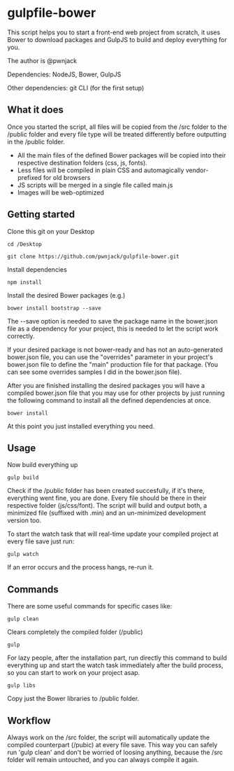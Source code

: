 # gulpfile-bower

This script helps you to start a front-end web project from scratch, it uses Bower to download packages and GulpJS to build and deploy everything for you.

The author is @pwnjack

Dependencies: NodeJS, Bower, GulpJS

Other dependencies: git CLI (for the first setup)

## What it does

Once you started the script, all files will be copied from the /src folder to the /public folder and every file type will be treated differently before outputting in the /public folder.

- All the main files of the defined Bower packages will be copied into their respective destination folders (css, js, fonts).
- Less files will be compiled in plain CSS and automagically vendor-prefixed for old browsers
- JS scripts will be merged in a single file called main.js
- Images will be web-optimized

## Getting started

Clone this git on your Desktop

    cd /Desktop
    
    git clone https://github.com/pwnjack/gulpfile-bower.git
    

Install dependencies
    
    npm install


Install the desired Bower packages (e.g.)

    bower install bootstrap --save
    
The --save option is needed to save the package name in the bower.json file as a dependency for your project, this is needed to let the script work correctly.

If your desired package is not bower-ready and has not an auto-generated bower.json file, you can use the "overrides" parameter in your project's bower.json file to define the "main" production file for that package. (You can see some overrides samples I did in the bower.json file).

After you are finished installing the desired packages you will have a compiled bower.json file that you may use for other projects by just running the following command to install all the defined dependencies at once.

    bower install
    
At this point you just installed everything you need.


## Usage

Now build everything up

    gulp build


Check if the /public folder has been created succesfully, if it's there, everything went fine, you are done. Every file should be there in their respective folder (js/css/font). The script will build and output both, a minimized file (suffixed with .min) and an un-minimized development version too.

To start the watch task that will real-time update your compiled project at every file save just run:

    gulp watch

If an error occurs and the process hangs, re-run it.


## Commands

There are some useful commands for specific cases like:

    gulp clean

Clears completely the compiled folder (/public)


    gulp

For lazy people, after the installation part, run directly this command to build everything up and start the watch task immediately after the build process, so you can start to work on your project asap.


    gulp libs
    
Copy just the Bower libraries to /public folder.


## Workflow

Always work on the /src folder, the script will automatically update the compiled counterpart (/pubic) at every file save. This way you can safely run 'gulp clean' and don't be worried of loosing anything, because the /src folder will remain untouched, and you can always compile it again.